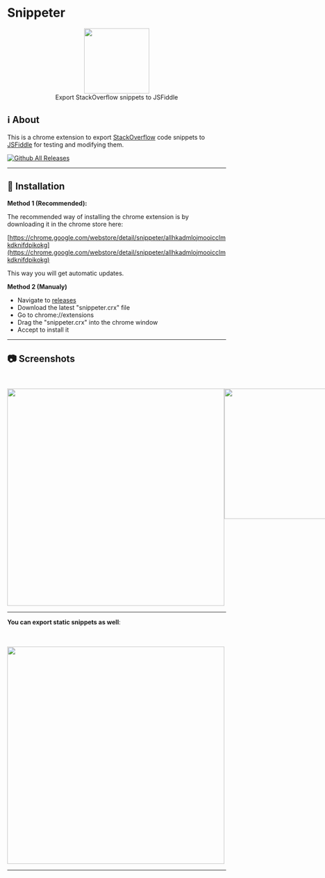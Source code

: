 # Snippeter

<p align="center">
<img height="150" width="auto" src="https://raw.githubusercontent.com/NullDev/Snippeter/master/icon/icon-big.png" /><br>
Export StackOverflow snippets to JSFiddle
</p>

## :information_source: About

This is a chrome extension to export [StackOverflow](https://stackoverflow.com) code snippets to [JSFiddle](https://jsfiddle.net) for testing and modifying them.

[![Github All Releases](https://img.shields.io/github/release/NLDev/Snippeter.svg)](https://github.com/NullDev/Snippeter/releases)

<hr>

## :wrench: Installation

**Method 1 (Recommended):**

The recommended way of installing the chrome extension is by downloading it in the chrome store here:

[https://chrome.google.com/webstore/detail/snippeter/allhkadmlojmooicclmkdknifdpikokg](https://chrome.google.com/webstore/detail/snippeter/allhkadmlojmooicclmkdknifdpikokg)

This way you will get automatic updates.

**Method 2 (Manualy)**

* Navigate to [releases](https://github.com/NullDev/Snippeter/releases)
* Download the latest "snippeter.crx" file
* Go to chrome://extensions
* Drag the "snippeter.crx" into the chrome window
* Accept to install it 

<hr>

## :camera: Screenshots

<p align="center">
<br>
<div style="display:flex;">
<img height="500" width="auto" src="https://raw.githubusercontent.com/NullDev/Snippeter/master/.src/scr1.png" />
<img height="300" width="auto" src="https://raw.githubusercontent.com/NullDev/Snippeter/master/.src/scr2.png" />
</div>
<hr>

**You can export static snippets as well**:

<br><br>
<img height="500" width="auto" src="https://raw.githubusercontent.com/NullDev/Snippeter/master/.src/scr3.png" />
<br>
</p>

<hr>

